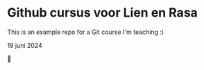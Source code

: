 # Github cursus voor Lien en Rasa
This is an example repo for a Git course I'm teaching :)

19 juni 2024

🦔
